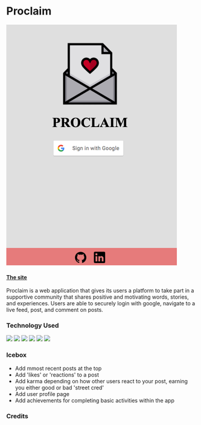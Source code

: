 # Proclaim

![](/public/images/readme/home.png)

#### [The site](https://proclaim-tw.herokuapp.com/)

Proclaim is a web application that gives its users a platform to take part in a supportive community that shares positive and motivating words, stories, and experiences. Users are able to securely login with google, navigate to a live feed, post, and comment on posts. 


### **Technology Used** 
![](https://img.shields.io/badge/JavaScript-F7DF1E?style=for-the-badge&logo=javascript&logoColor=black)
![](https://img.shields.io/badge/Heroku-430098?style=for-the-badge&logo=heroku&logoColor=white)
![](https://img.shields.io/badge/CSS-239120?&style=for-the-badge&logo=css3&logoColor=white)
![](https://img.shields.io/badge/HTML5-E34F26?style=for-the-badge&logo=html5&logoColor=white)
![](https://img.shields.io/badge/Node.js-43853D?style=for-the-badge&logo=node.js&logoColor=white)
![](https://img.shields.io/badge/Express.js-404D59?style=for-the-badge)

### **Icebox**


- Add mmost recent posts at the top
- Add 'likes' or 'reactions' to a post
- Add karma depending on how other users react to your post, earning you either good or bad 'street cred'
- Add user profile page
- Add achievements for completing basic activities within the app


### **Credits**

